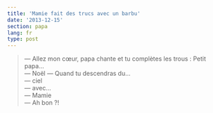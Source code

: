 ```yaml
---
title: 'Mamie fait des trucs avec un barbu'
date: '2013-12-15'
section: papa
lang: fr
type: post
---
```


> — Allez mon cœur, papa chante et tu complètes les trous : Petit papa...  
> — Noël 
> — Quand tu descendras du...  
> — ciel  
> — avec...  
> — Mamie  
> — Ah bon ?!

